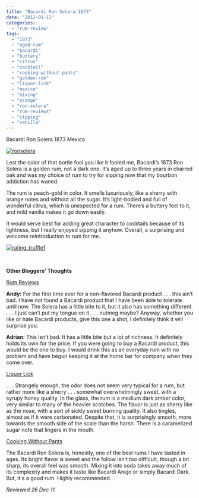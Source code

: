 ```yaml
---
title: "Bacardi Ron Solera 1873"
date: "2012-01-11"
categories: 
  - "rum-review"
tags: 
  - "1873"
  - "aged-rum"
  - "bacardi"
  - "buttery"
  - "citrus"
  - "cocktail"
  - "cooking-without-pants"
  - "golden-rum"
  - "liquor-lick"
  - "mexico"
  - "mixing"
  - "orange"
  - "ron-solera"
  - "rum-reviews"
  - "sipping"
  - "vanilla"
---
```


Bacardi Ron Solera 1873 Mexico

[![](http://s3.amazonaws.com/thegourmez-wpmedia/2011/12/ronsolera.jpg "ronsolera")](http://s3.amazonaws.com/thegourmez-wpmedia/2011/12/ronsolera.jpg)

Lest the color of that bottle fool you like it fooled me, Bacardi’s 1873 Ron Solera is a golden rum, not a dark one. It’s aged up to three years in charred oak and was my choice of rum to try for sipping now that my bourbon addiction has waned.

The rum is peach-gold in color. It smells luxuriously, like a sherry with orange notes and without all the sugar. It’s light-bodied and full of wonderful citrus, which is unexpected for a rum. There’s a buttery feel to it, and mild vanilla makes it go down easily.

It would serve best for adding great character to cocktails because of its lightness, but I really enjoyed sipping it anyhow. Overall, a surprising and welcome reintroduction to rum for me.

[![](http://s3.amazonaws.com/thegourmez-wpmedia/2009/02/rating_truffle1.gif "rating_truffle1")](http://s3.amazonaws.com/thegourmez-wpmedia/2009/02/rating_truffle1.gif)

 

**Other Bloggers’ Thoughts**

[Rum Reviews](http://www.rumreviews.com/?rr=reviews&rums=102)

**Andy:** For the first time ever for a non-flavored Bacardi product . . . this ain’t bad. I have not found a Bacardi product that I have been able to tolerate until now. The Solera has a little bite to it, but it also has something different . . . I just can’t put my tongue on it . . . nutmeg maybe? Anyway, whether you like or hate Bacardi products, give this one a shot, I definitely think it will surprise you.

**Adrian:** This isn’t bad. It has a little bite but a lot of richness. It definitely holds its own for the price. If you were going to buy a Bacardi product, this would be the one to buy. I would drink this as an everyday rum with no problem and have begun keeping it at the home bar for company when they come over.

[Liquor Lick](http://www.liquorlick.com/?p=19)

. . . Strangely enough, the odor does not seem very typical for a rum, but rather more like a sherry . . . somewhat overwhelmingly sweet, with a syrupy honey quality. In the glass, the rum is a medium dark amber color, very similar to many of the heavier scotches. The flavor is just as sherry like as the nose, with a sort of sickly sweet burning quality. It also tingles, almost as if it were carbonated. Despite that, it is surprisingly smooth, more towards the smooth side of the scale than the harsh. There is a caramelized sugar note that lingers in the mouth.

[Cooking Without Pants](http://pantlesschef.blogspot.com/2011/06/june-24th-2011-flavor-infused-vodka.html)

The Bacardi Ron Solera is, honestly, one of the best rums I have tasted in ages. Its bright flavor is sweet and the follow isn't too difficult, though a bit sharp, its overall feel was smooth. Mixing it into soda takes away much of its complexity and makes it taste like Bacardi Anejo or simply Bacardi Dark. But, it's a good rum. Highly recommended.

_Reviewed 26 Dec 11._
